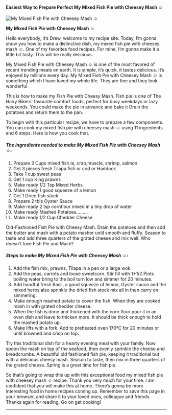             

#### Easiest Way to Prepare Perfect My Mixed Fish Pie with Cheesey Mash ☺

![My Mixed Fish Pie with Cheesey Mash ☺](https://img-global.cpcdn.com/recipes/7921472c15e75c2c/751x532cq70/my-mixed-fish-pie-with-cheesey-mash-%e2%98%ba-recipe-main-photo.jpg)

**My Mixed Fish Pie with Cheesey Mash ☺**

Hello everybody, it’s Drew, welcome to my recipe site. Today, I’m gonna show you how to make a distinctive dish, my mixed fish pie with cheesey mash ☺. One of my favorites food recipes. For mine, I’m gonna make it a little bit tasty. This will be really delicious.

My Mixed Fish Pie with Cheesey Mash ☺ is one of the most favored of recent trending meals on earth. It is simple, it’s quick, it tastes delicious. It’s enjoyed by millions every day. My Mixed Fish Pie with Cheesey Mash ☺ is something which I have loved my whole life. They are fine and they look wonderful.

This is how to make my Fish Pie with Cheesy Mash. Fish pie is one of The Hairy Bikers' favourite comfort foods, perfect for busy weekdays or lazy weekends. You could make the pie in advance and bake it Drain the potatoes and return them to the pan.

To begin with this particular recipe, we have to prepare a few components. You can cook my mixed fish pie with cheesey mash ☺ using 11 ingredients and 6 steps. Here is how you cook that.

##### The ingredients needed to make My Mixed Fish Pie with Cheesey Mash ☺:

1.  Prepare 3 Cups mixed fish ie, crab,muscle, shrimp, salmon
2.  Get 3 pieces fresh Tilapa fish or cod or Haddock
3.  Take 1 cup sweet peas
4.  Get 1 cup King prawns
5.  Make ready 1/2 Tsp Mixed Herbs
6.  Make ready 1 good squeeze of a lemon
7.  Get 1 Dried fish stock
8.  Prepare 2 tbls Oyster Sauce
9.  Make ready 2 tsp cornflour mixed in a tiny drop of water
10.  Make ready Mashed Potatoes………
11.  Make ready 1/2 Cup Chedder Cheese

Old-Fashioned Fish Pie with Cheesy Mash. Drain the potatoes and then add the butter and mash with a potato masher until smooth and fluffy. Season to taste and add three quarters of the grated cheese and mix well. Who doesn't love Fish Pie and Mash?

##### Steps to make My Mixed Fish Pie with Cheesey Mash ☺:

1.  Add the fish mix, prawns, Tilapa in a pan or a large wok.
2.  Add the peas, carrots and loose sweetcorn. Stir fill with 1+1/2 Pints boiling water bring to the boil turn low and simmer for 20 minutes.
3.  Add handful fresh Basil, a good squeeze of lemon, Oyster sauce and the mixed herbs also sprinkle the dried fish stock mix all in then carry on simmering.
4.  Make enough mashed potato to cover the fish. When they are cooked mash in with grated chedder cheese.
5.  When the fish is done and thickened with the corn flour pour it in an oven dish and leave to thicken more. It should be thick enough to hold the mashed potato up.
6.  Make lifts with a fork. Add to preheated oven 170°C for 20 minutes or until browned and crisp on top.

Try this traditional dish for a hearty evening meal with your family. Now spoon the mash on top of the seafood, then evenly sprinkle the cheese and breadcrumbs. A beautiful old fashioned fish pie, keeping it traditional but with a delicious cheesy mash. Season to taste, then mix in three quarters of the grated cheese. Spring is a great time for fish pie.

So that’s going to wrap this up with this exceptional food my mixed fish pie with cheesey mash ☺ recipe. Thank you very much for your time. I am confident that you will make this at home. There’s gonna be more interesting food in home recipes coming up. Remember to save this page in your browser, and share it to your loved ones, colleague and friends. Thanks again for reading. Go on get cooking!

* * *